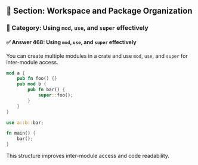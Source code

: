 ## 📘 Section: Workspace and Package Organization
### 🔹 Category: Using `mod`, `use`, and `super` effectively
#### ✅ Answer 468: Using `mod`, `use`, and `super` effectively

You can create multiple modules in a crate and use `mod`, `use`, and `super` for inter-module access.

```rust
mod a {
    pub fn foo() {}
    pub mod b {
        pub fn bar() {
            super::foo();
        }
    }
}

use a::b::bar;

fn main() {
    bar();
}
```

This structure improves inter-module access and code readability.
